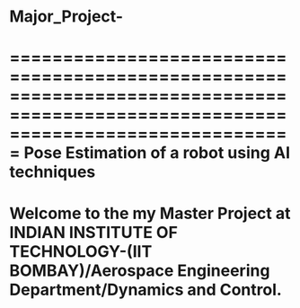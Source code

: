 # Major_Project-
===================================================================================================================================
Pose Estimation of a robot using AI techniques
===================================================================================================================================
Welcome to the my Master Project at INDIAN INSTITUTE OF TECHNOLOGY-(IIT BOMBAY)/Aerospace Engineering Department/Dynamics and Control.
===================================================================================================================================
